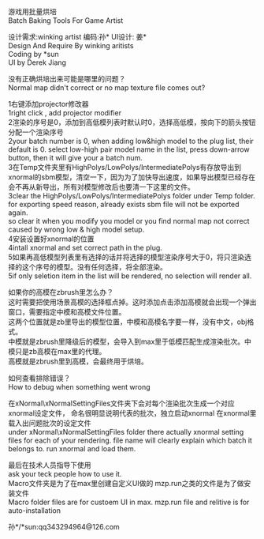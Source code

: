 游戏用批量烘培<br>
Batch Baking Tools For Game Artist<br>

<p>
设计需求:winking artist 编码:孙* UI设计: 姜*<br>
Design And Require By winking aritists<br>
Coding by *sun<br>
UI by Derek Jiang<br>
</p>

<p>
没有正确烘培出来可能是哪里的问题？<br>
Normal map didn't correct or no map texture file comes out?<br>
</p>

<p>
1右键添加projector修改器<br>
1right click , add projector modifier<br>
2渲染的序号是0，添加到高低模列表时默认时0，选择高低模，按向下的箭头按钮分配一个渲染序号<br>
2your batch number is 0, when adding low&high model to the plug list, their default is 0. select low-high pair model name in the list, press down-arrow button, then it will give your a batch num.<br>
3在Temp文件夹里有HighPolys/LowPolys/IntermediatePolys有存放导出到xnormal的sbm模型，清空一下，因为为了加快导出速度，如果导出模型已经存在会不再从新导出，所有对模型修改后也要清一下这里的文件。<br>
3clear the HighPolys/LowPolys/IntermediatePolys folder under Temp folder. for exporting speed reason, already exists sbm file will not be exported again. <br>
	so clear it when you modify you model or you find normal map not correct caused by wrong low & high model setup.<br>
4安装设置好xnormal的位置<br>
4intall xnormal and set correct path in the plug.<br>
5如果再高低模型列表里有选择的话并将选择的模型渲染序号大于0，将只渲染选择的这个序号的模型。没有任何选择，将全部渲染。<br>
5if only seletion item in the list will be rendered, no selection will render all.<br>
</p>


<p>
如果你的高模在zbrush里怎么办？<br>
这时需要把使用场景高模的选择框点掉。这时添加点击添加高模就会出现一个弹出窗口，需要指定中模和高模文件位置。<br>
这两个位置就是zb里导出的模型位置，中模和高模名字要一样，没有中文，obj格式。<br>
中模就是zbrush里降级后的模型，会导入到max里于低模匹配生成渲染批次。中模只是zb高模在max里的代理。<br>
高模就是zbrush里到高模，会最终用于烘培。<br>
</p>

<p>
如何查看排除错误？<br>
How to debug when something went wrong<br>

在xNormal\xNormalSettingFiles文件夹下会对每个渲染批次生成一个对应xnormal设定文件， 命名很明显说明代表的批次，独立启动xnormal 在xnormal里载入出问题批次的设定文件<br>
under xNormal\xNormalSettingFiles folder there actually xnormal setting files for each of your rendering. file name will clearly explain which batch it belongs to. run xnormal and load them.<br>
</p>

<p>
最后在技术人员指导下使用<br>
ask your teck people  how to use it.<br>
Macro文件夹是为了在max里创建自定义UI做的 mzp.run之类的文件是为了做安装文件<br>
Macro folder files are for custoem UI in max. mzp.run file and relitive is for auto-installation<br>
</p>

<p>
孙*/*sun:qq343294964@126.com
</p>

